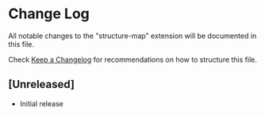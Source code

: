 # Change Log

All notable changes to the "structure-map" extension will be documented in this file.

Check [Keep a Changelog](http://keepachangelog.com/) for recommendations on how to structure this file.

## [Unreleased]

- Initial release